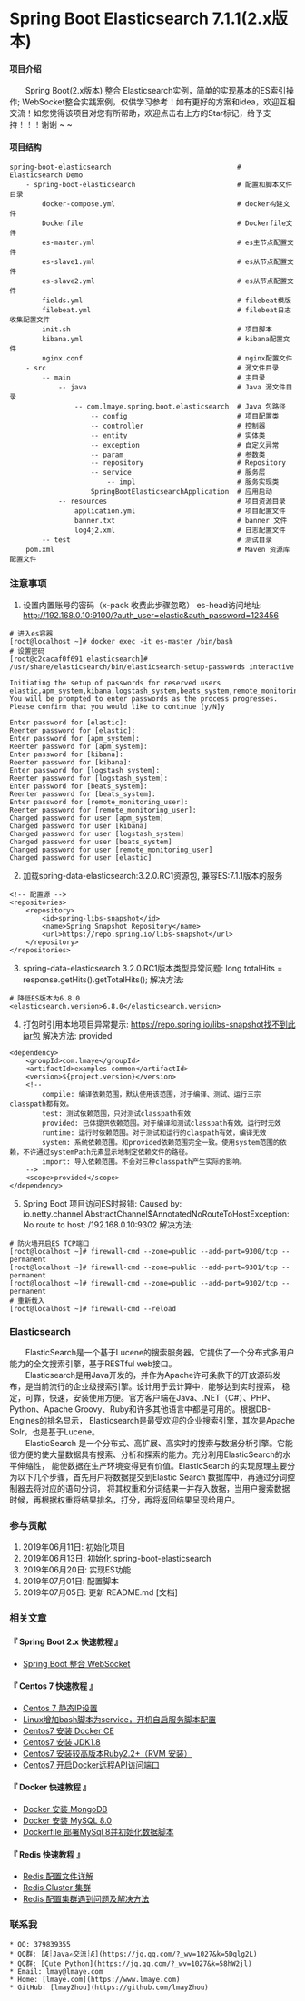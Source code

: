 # Spring Boot Elasticsearch 7.1.1(2.x版本)

#### 项目介绍
&emsp;&emsp;Spring Boot(2.x版本) 整合 Elasticsearch实例，简单的实现基本的ES索引操作;
WebSocket整合实践案例，仅供学习参考！如有更好的方案和idea，欢迎互相交流！如您觉得该项目对您有所帮助，欢迎点击右上方的Star标记，给予支持！！！谢谢 ~ ~

#### 项目结构
    spring-boot-elasticsearch                               # Elasticsearch Demo
        - spring-boot-elasticsearch                         # 配置和脚本文件目录
            docker-compose.yml                              # docker构建文件
            Dockerfile                                      # Dockerfile文件
            es-master.yml                                   # es主节点配置文件
            es-slave1.yml                                   # es从节点配置文件
            es-slave2.yml                                   # es从节点配置文件
            fields.yml                                      # filebeat模版
            filebeat.yml                                    # filebeat日志收集配置文件
            init.sh                                         # 项目脚本
            kibana.yml                                      # kibana配置文件
            nginx.conf                                      # nginx配置文件
        - src                                               # 源文件目录
            -- main                                         # 主目录
                -- java                                     # Java 源文件目录
                    -- com.lmaye.spring.boot.elasticsearch  # Java 包路径
                        -- config                           # 项目配置类
                        -- controller                       # 控制器
                        -- entity                           # 实体类
                        -- exception                        # 自定义异常
                        -- param                            # 参数类
                        -- repository                       # Repository
                        -- service                          # 服务层
                            -- impl                         # 服务实现类
                        SpringBootElasticsearchApplication  # 应用启动
                -- resources                                # 项目资源目录
                    application.yml                         # 项目配置文件
                    banner.txt                              # banner 文件
                    log4j2.xml                              # 日志配置文件
            -- test                                         # 测试目录
        pom.xml                                             # Maven 资源库配置文件

### 注意事项
1. 设置内置账号的密码（x-pack 收费此步骤忽略）
   es-head访问地址: http://192.168.0.10:9100/?auth_user=elastic&auth_password=123456
```$bash
# 进入es容器
[root@localhost ~]# docker exec -it es-master /bin/bash
# 设置密码
[root@c2cacaf0f691 elasticsearch]# /usr/share/elasticsearch/bin/elasticsearch-setup-passwords interactive

Initiating the setup of passwords for reserved users elastic,apm_system,kibana,logstash_system,beats_system,remote_monitoring_user.
You will be prompted to enter passwords as the process progresses.
Please confirm that you would like to continue [y/N]y

Enter password for [elastic]: 
Reenter password for [elastic]: 
Enter password for [apm_system]: 
Reenter password for [apm_system]: 
Enter password for [kibana]: 
Reenter password for [kibana]: 
Enter password for [logstash_system]: 
Reenter password for [logstash_system]: 
Enter password for [beats_system]: 
Reenter password for [beats_system]: 
Enter password for [remote_monitoring_user]: 
Reenter password for [remote_monitoring_user]: 
Changed password for user [apm_system]
Changed password for user [kibana]
Changed password for user [logstash_system]
Changed password for user [beats_system]
Changed password for user [remote_monitoring_user]
Changed password for user [elastic]
```

2. 加载spring-data-elasticsearch:3.2.0.RC1资源包, 兼容ES:7.1.1版本的服务
```$xslt
<!-- 配置源 -->
<repositories>
    <repository>
        <id>spring-libs-snapshot</id>
        <name>Spring Snapshot Repository</name>
        <url>https://repo.spring.io/libs-snapshot</url>
    </repository>
</repositories>
```

3. spring-data-elasticsearch 3.2.0.RC1版本类型异常问题: long totalHits = response.getHits().getTotalHits();
   解决方法:
```$xslt
# 降低ES版本为6.8.0
<elasticsearch.version>6.8.0</elasticsearch.version>
```

4. 打包时引用本地项目异常提示: https://repo.spring.io/libs-snapshot找不到此jar包
   解决方法: <scope>provided</scope>
```$xslt
<dependency>
    <groupId>com.lmaye</groupId>
    <artifactId>examples-common</artifactId>
    <version>${project.version}</version>
    <!--
        compile: 编译依赖范围，默认使用该范围，对于编译、测试、运行三宗classpath都有效。
        test: 测试依赖范围，只对测试classpath有效
        provided: 已体提供依赖范围。对于编译和测试classpath有效，运行时无效
        runtime: 运行时依赖范围。对于测试和运行的claspath有效，编译无效
        system: 系统依赖范围。和provided依赖范围完全一致。使用system范围的依赖，不许通过systemPath元素显示地制定依赖文件的路径。
        import: 导入依赖范围。不会对三种classpath产生实际的影响。
    -->
    <scope>provided</scope>
</dependency>
```

5. Spring Boot 项目访问ES时报错: Caused by: io.netty.channel.AbstractChannel$AnnotatedNoRouteToHostException: No route to host: /192.168.0.10:9302
   解决方法: 
```$bash
# 防火墙开启ES TCP端口
[root@localhost ~]# firewall-cmd --zone=public --add-port=9300/tcp --permanent
[root@localhost ~]# firewall-cmd --zone=public --add-port=9301/tcp --permanent
[root@localhost ~]# firewall-cmd --zone=public --add-port=9302/tcp --permanent
# 重新载入
[root@localhost ~]# firewall-cmd --reload
```

### Elasticsearch
&emsp;&emsp;ElasticSearch是一个基于Lucene的搜索服务器。它提供了一个分布式多用户能力的全文搜索引擎，基于RESTful web接口。<br/>
&emsp;&emsp;Elasticsearch是用Java开发的，并作为Apache许可条款下的开放源码发布，是当前流行的企业级搜索引擎。设计用于云计算中，能够达到实时搜索，
稳定，可靠，快速，安装使用方便。官方客户端在Java、.NET（C#）、PHP、Python、Apache Groovy、Ruby和许多其他语言中都是可用的。根据DB-Engines的排名显示，
Elasticsearch是最受欢迎的企业搜索引擎，其次是Apache Solr，也是基于Lucene。<br/>
&emsp;&emsp;ElasticSearch 是一个分布式、高扩展、高实时的搜索与数据分析引擎。它能很方便的使大量数据具有搜索、分析和探索的能力。充分利用ElasticSearch的水平伸缩性，
能使数据在生产环境变得更有价值。ElasticSearch 的实现原理主要分为以下几个步骤，首先用户将数据提交到Elastic Search 数据库中，再通过分词控制器去将对应的语句分词，
将其权重和分词结果一并存入数据，当用户搜索数据时候，再根据权重将结果排名，打分，再将返回结果呈现给用户。

### 参与贡献
1. 2019年06月11日: 初始化项目
2. 2019年06月13日: 初始化 spring-boot-elasticsearch
3. 2019年06月20日: 实现ES功能
4. 2019年07月01日: 配置脚本
5. 2019年07月05日: 更新 README.md [文档]

### 相关文章
#### 『 Spring Boot 2.x 快速教程 』
- [Spring Boot 整合 WebSocket](https://www.lmaye.com/2018/12/06/20181206163745/)

#### 『 Centos 7 快速教程 』
- [Centos 7 静态IP设置](https://www.lmaye.com/2017/12/22/20180809103359/)
- [Linux增加bash脚本为service，开机自启服务脚本配置](https://www.lmaye.com/2017/12/23/20180809103413/)
- [Centos7 安装 Docker CE](hhttps://www.lmaye.com/2019/04/28/20190428183357/)
- [Centos7 安装 JDK1.8](https://www.lmaye.com/2019/04/29/20190429005630/)
- [Centos7 安装较高版本Ruby2.2+（RVM 安装）](https://www.lmaye.com/2019/01/24/20190124223042/)
- [Centos7 开启Docker远程API访问端口](https://www.lmaye.com/2019/06/04/20190604230713/)

#### 『 Docker 快速教程 』
- [Docker 安装 MongoDB](https://www.lmaye.com/2019/05/06/20190506232452/)
- [Docker 安装 MySQL 8.0](https://www.lmaye.com/2019/05/22/20190522162930/)
- [Dockerfile 部署MySql 8并初始化数据脚本](https://www.lmaye.com/2019/06/02/20190602133656/)

#### 『 Redis 快速教程 』
- [Redis 配置文件详解](https://www.lmaye.com/2018/09/06/20180906002632/)
- [Redis Cluster 集群](https://www.lmaye.com/2019/01/24/20190124212849/)
- [Redis 配置集群遇到问题及解决方法](https://www.lmaye.com/2019/01/24/20190124223656/)

### 联系我
    * QQ: 379839355
    * QQ群: [Æ┊Java✍交流┊Æ](https://jq.qq.com/?_wv=1027&k=5Dqlg2L)
    * QQ群: [Cute Python](https://jq.qq.com/?_wv=1027&k=58hW2jl)
    * Email: lmay@lmaye.com
    * Home: [lmaye.com](https://www.lmaye.com)
    * GitHub: [lmayZhou](https://github.com/lmayZhou)
